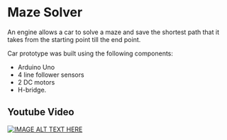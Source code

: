 # Maze Solver

An engine allows a car to solve a maze and save the shortest path that it takes from the starting point till the end point.

Car prototype was built using the following components:
- Arduino Uno
- 4 line follower sensors
- 2 DC motors
- H-bridge.

## Youtube Video
[![IMAGE ALT TEXT HERE](https://img.youtube.com/vi/yiqtwthT_Hk/0.jpg)](https://www.youtube.com/watch?v=yiqtwthT_Hk)